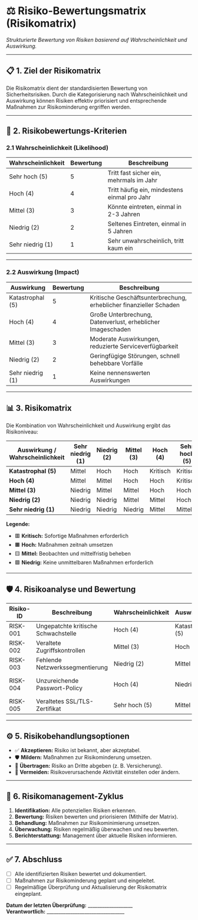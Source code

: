 # ⚖ **Risiko-Bewertungsmatrix (Risikomatrix)**  

*Strukturierte Bewertung von Risiken basierend auf Wahrscheinlichkeit und Auswirkung.*  

---

## 📋 **1. Ziel der Risikomatrix**  

Die Risikomatrix dient der standardisierten Bewertung von Sicherheitsrisiken. Durch die Kategorisierung nach Wahrscheinlichkeit und Auswirkung können Risiken effektiv priorisiert und entsprechende Maßnahmen zur Risikominderung ergriffen werden.

---

## 📑 **2. Risikobewertungs-Kriterien**  

### **2.1 Wahrscheinlichkeit (Likelihood)**  

| **Wahrscheinlichkeit** | **Bewertung** | **Beschreibung**                                               |  
|------------------------|---------------|-----------------------------------------------------------------|  
| Sehr hoch (5)          | 5             | Tritt fast sicher ein, mehrmals im Jahr                         |  
| Hoch (4)               | 4             | Tritt häufig ein, mindestens einmal pro Jahr                    |  
| Mittel (3)             | 3             | Könnte eintreten, einmal in 2-3 Jahren                          |  
| Niedrig (2)            | 2             | Seltenes Eintreten, einmal in 5 Jahren                          |  
| Sehr niedrig (1)       | 1             | Sehr unwahrscheinlich, tritt kaum ein                           |  

---

### **2.2 Auswirkung (Impact)**  

| **Auswirkung**         | **Bewertung** | **Beschreibung**                                               |  
|------------------------|---------------|-----------------------------------------------------------------|  
| Katastrophal (5)       | 5             | Kritische Geschäftsunterbrechung, erheblicher finanzieller Schaden |  
| Hoch (4)               | 4             | Große Unterbrechung, Datenverlust, erheblicher Imageschaden     |  
| Mittel (3)             | 3             | Moderate Auswirkungen, reduzierte Serviceverfügbarkeit         |  
| Niedrig (2)            | 2             | Geringfügige Störungen, schnell behebbare Vorfälle             |  
| Sehr niedrig (1)       | 1             | Keine nennenswerten Auswirkungen                               |  

---

## 📊 **3. Risikomatrix**  

Die Kombination von Wahrscheinlichkeit und Auswirkung ergibt das Risikoniveau:

| **Auswirkung** / **Wahrscheinlichkeit** | **Sehr niedrig (1)** | **Niedrig (2)** | **Mittel (3)** | **Hoch (4)** | **Sehr hoch (5)** |  
|-----------------------------------------|----------------------|----------------|---------------|-------------|-------------------|  
| **Katastrophal (5)**                    | Mittel               | Hoch           | Hoch          | Kritisch    | Kritisch          |  
| **Hoch (4)**                            | Mittel               | Mittel         | Hoch          | Hoch        | Kritisch          |  
| **Mittel (3)**                          | Niedrig              | Mittel         | Mittel        | Hoch        | Hoch              |  
| **Niedrig (2)**                         | Niedrig              | Niedrig        | Mittel        | Mittel      | Hoch              |  
| **Sehr niedrig (1)**                    | Niedrig              | Niedrig        | Niedrig       | Mittel      | Mittel            |  

**Legende:**  
- 🟥 **Kritisch:** Sofortige Maßnahmen erforderlich  
- 🟧 **Hoch:** Maßnahmen zeitnah umsetzen  
- 🟨 **Mittel:** Beobachten und mittelfristig beheben  
- 🟩 **Niedrig:** Keine unmittelbaren Maßnahmen erforderlich  

---

## 🛡 **4. Risikoanalyse und Bewertung**  

| **Risiko-ID** | **Beschreibung**                   | **Wahrscheinlichkeit** | **Auswirkung** | **Risikoniveau** | **Empfohlene Maßnahme**              |  
|--------------|------------------------------------|------------------------|---------------|-----------------|--------------------------------------|  
| RISK-001     | Ungepatchte kritische Schwachstelle | Hoch (4)               | Katastrophal (5) | Kritisch        | Sofortiges Patching                  |  
| RISK-002     | Veraltete Zugriffskontrollen       | Mittel (3)             | Hoch (4)      | Hoch            | Zugriffskontrollen aktualisieren    |  
| RISK-003     | Fehlende Netzwerkssegmentierung    | Niedrig (2)            | Mittel (3)    | Mittel          | Einführung von VLANs                |  
| RISK-004     | Unzureichende Passwort-Policy      | Hoch (4)               | Niedrig (2)   | Mittel          | Durchsetzung starker Passwörter     |  
| RISK-005     | Veraltetes SSL/TLS-Zertifikat      | Sehr hoch (5)          | Mittel (3)    | Hoch            | Zertifikat aktualisieren            |  

---

## ⚙ **5. Risikobehandlungsoptionen**  

- ✅ **Akzeptieren:** Risiko ist bekannt, aber akzeptabel.  
- 🛡 **Mildern:** Maßnahmen zur Risikominderung umsetzen.  
- 🔁 **Übertragen:** Risiko an Dritte abgeben (z. B. Versicherung).  
- 🚫 **Vermeiden:** Risikoverursachende Aktivität einstellen oder ändern.  

---

## 📅 **6. Risikomanagement-Zyklus**  

1. **Identifikation:** Alle potenziellen Risiken erkennen.  
2. **Bewertung:** Risiken bewerten und priorisieren (Mithilfe der Matrix).  
3. **Behandlung:** Maßnahmen zur Risikominimierung umsetzen.  
4. **Überwachung:** Risiken regelmäßig überwachen und neu bewerten.  
5. **Berichterstattung:** Management über aktuelle Risiken informieren.  

---

## ✅ **7. Abschluss**  

- [ ] Alle identifizierten Risiken bewertet und dokumentiert.  
- [ ] Maßnahmen zur Risikominderung geplant und eingeleitet.  
- [ ] Regelmäßige Überprüfung und Aktualisierung der Risikomatrix eingeplant.  

**Datum der letzten Überprüfung:** ___________________  
**Verantwortlich:** _________________________________  